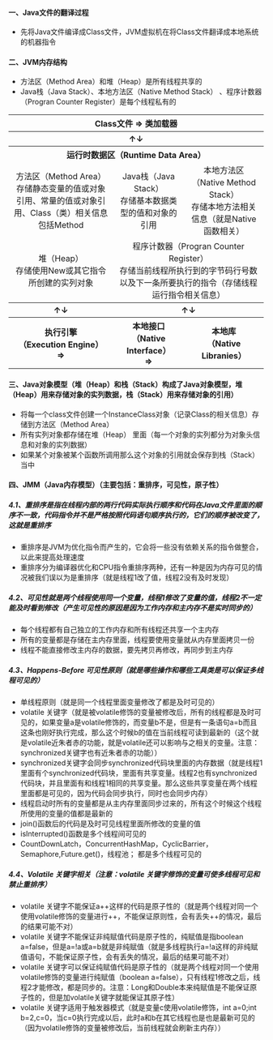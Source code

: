 #### 一、Java文件的翻译过程
 - 先将Java文件编译成Class文件，JVM虚拟机在将Class文件翻译成本地系统的机器指令
 
#### 二、JVM内存结构
 - 方法区（Method Area）和堆（Heap）是所有线程共享的
 - Java栈（Java Stack）、本地方法区（Native Method Stack） 、程序计数器（Progran Counter Register）是每个线程私有的

<table>
    <tr>
        <th colspan="3" align="center">Class文件  => 类加载器</th>
    </tr>
    <tr>
        <th colspan="3" align="center">↑↓</th>
    </tr>
    <tr>
        <th colspan="3" align="center">运行时数据区（Runtime Data Area）</th>
    </tr>
    <tr>
        <td align="center"><span>方法区（Method Area）</span></br><span>存储静态变量的值或对象引用、常量的值或对象引用、Class（类）相关信息包括Method</span></td>
        <td align="center"><span>Java栈（Java Stack）</span></br><span>存储基本数据类型的值和对象的引用</span></td>
        <td align="center"><span>本地方法区（Native Method Stack）</span></br><span>存储本地方法相关信息（就是Native函数相关）</span></td>
    </tr>
    <tr>
        <td align="center"><span>堆（Heap） </span></br><span>存储使用New或其它指令所创建的实列对象</span></td>
        <td align="center" colspan="2"><span>程序计数器（Progran Counter Register）</span></br><span>存储当前线程所执行到的字节码行号数以及下一条所要执行的指令（存储线程运行指令相关信息）</span></td>
    </tr>
    <tr>
        <th align="center">↑↓</th>
        <th colspan="2" align="center">↑↓</th>
    </tr>
    <tr>
        <th><span>执行引擎</span></br><span>（Execution Engine）</span></br><span>=></span></th>
        <th><span>本地接口</span></br><span>（Native Interface）</span></br><span>=></span></th>
        <th><span>本地库</span></br><span>（Native Libranies）</span></th>
    </tr>
</table>

#### 三、Java对象模型（堆（Heap）和栈（Stack）构成了Java对象模型，堆（Heap）用来存储对象的实列数据，栈（Stack）用来存储对象的引用）
 - 将每一个class文件创建一个InstanceClass对象（记录Class的相关信息）存储到方法区（Method Area）
 - 所有实列对象都存储在堆（Heap） 里面（每一个对象的实列都分为对象头信息和对象的实列数据）
 - 如果某个对象被某个函数所调用那么这个对象的引用就会保存到栈（Stack）当中 
 
#### 四、JMM（Java内存模型）（主要包括：重排序，可见性，原子性）
##### 4.1、重排序是指在线程内部的两行代码实际执行顺序和代码在Java文件里面的顺序不一致，代码指令并不是严格按照代码语句顺序执行的，它们的顺序被改变了，这就是重排序
 - 重排序是JVM为优化指令而产生的，它会将一些没有依赖关系的指令做整合，以此来提高处理速度
 - 重排序分为编译器优化和CPU指令重排序两种，还有一种是因为内存可见的情况被我们误以为是重排序（就是线程1改了值，线程2没有及时发现）
 
##### 4.2、可见性就是两个线程使用同一个变量，线程1修改了变量的值，线程2不一定能及时看到修改（产生可见性的原因是因为工作内存和主内存不是实时同步的）
 - 每个线程都有自己独立的工作内存和所有线程还共享一个主内存
 - 所有的变量都是存储在主内存里面，线程要使用变量就从内存里面拷贝一份
 - 线程不能直接修改主内存的数据，要先拷贝再修改，再同步到主内存
 
##### 4.3、Happens-Before 可见性原则（就是哪些操作和哪些工具类是可以保证多线程可见的）
 - 单线程原则（就是同一个线程里面变量修改了都是及时可见的） 
 - volatile 关键字（就是被volatile修饰的变量被修改后，所有的线程都是及时可见的，如果变量a是volatile修饰的，而变量b不是，但是有一条语句a=b而且这条也刚好执行完成，那么这个时候b的值在当前线程可读到最新的（这个就是volatile近朱者赤的功能，就是volatile还可以影响与之相关的变量。注意：synchronized关键字也有近朱者赤的功能））
 - synchronized关键字会同步synchronized代码块里面的内存数据（就是线程1里面有个synchronized代码块，里面有共享变量。线程2也有synchronized代码块，并且里面有和线程1相同的共享变量。那么这些共享变量在两个线程里面都是可见的，因为代码会同步执行，同时也会同步内存）
 - 线程启动时所有的变量都是从主内存里面同步过来的，所有这个时候这个线程所使用的变量的值都是最新的
 - join()函数后的代码是及时可见线程里面所修改的变量的值
 - isInterrupted()函数是多个线程间可见的
 - CountDownLatch，ConcurrentHashMap，CyclicBarrier，Semaphore,Future.get()，线程池； 都是多个线程可见的
 
##### 4.4、Volatile 关键字相关（注意：volatile 关键字修饰的变量可使多线程可见和禁止重排序）
 - volatile 关键字不能保证a++这样的代码是原子性的（就是两个线程对同一个使用volatile修饰的变量进行++，不能保证原则性，会有丢失++的情况，最后的结果可能不对）
 - volatile 关键字不能保证非纯赋值代码是原子性的，纯赋值是指boolean a=false，但是a=!a或a=b就是非纯赋值（就是多线程执行a=!a这样的非纯赋值语句，不能保证原子性，会有丢失的情况，最后的结果可能不对）
 - volatile 关键字可以保证纯赋值代码是原子性的（就是两个线程对同一个使用volatile修饰的变量进行纯赋值（boolean a=false），只有线程1修改之后，线程2才能修改，都是同步的。注意：Long和Double本来纯赋值是不能保证原子性的，但是加volatile关键字就能保证其原子性）
 - volatile 关键字适用于触发器模式（就是变量c使用volatile修饰，int a=0;int b=2,c=0，当c=0执行完成以后，此时a和b在其它线程也是也是最新可见的（因为volatile修饰的变量被修改后，当前线程就会刷新主内存））



